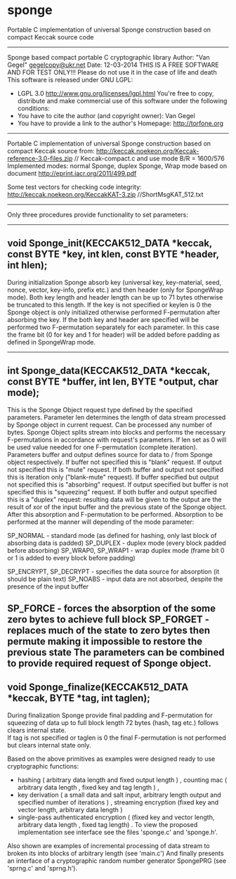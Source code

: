 sponge
======

Portable C implementation of universal Sponge construction based on compact Keccak source code

********************************************************************
Sponge based compact portable C cryptographic library
Author: "Van Gegel" <gegelcopy@ukr.net>
Date: 12-03-2014
THIS IS A FREE SOFTWARE  AND FOR TEST ONLY!!!
Please do not use it in the case of life and death
This software is released under GNU LGPL:

* LGPL 3.0 <http://www.gnu.org/licenses/lgpl.html>
You're free to copy, distribute and make commercial use
of this software under the following conditions:
* You have to cite the author (and copyright owner): Van Gegel
* You have to provide a link to the author's Homepage: <http://torfone.org>
********************************************************************

Portable C implementation of universal Sponge construction based on compact Keccak source from:
http://keccak.noekeon.org/Keccak-reference-3.0-files.zip   // Keccak-compact.c and use mode B/R = 1600/576
Implemented modes: normal Sponge, duplex Sponge, Wrap mode based on document http://eprint.iacr.org/2011/499.pdf

Some test vectors for checking code integrity: http://keccak.noekeon.org/KeccakKAT-3.zip //ShortMsgKAT_512.txt

********************************************************************

Only three procedures provide functionality to set parameters:

--------------------------------------------------------------------
void Sponge_init(KECCAK512_DATA *keccak, 
const BYTE *key, int klen, const BYTE *header, int hlen);
--------------------------------------------------------------------
During initialization Sponge absorb key (universal key, key-material, seed, nonce, vector, key-info, prefix etc.) and then header (only for SpongeWrap mode).  Both key length and header length can be up to 71 bytes otherwise be truncated to this length.
If the key  is not specified  or keylen is 0  the Sponge object is only initialized otherwise performed  F-permutation after absorbing the key.
If the both key and header  are  specified  will be performed two F-permutation separately for each parameter. In this case  the frame bit  (0 for key and 1 for header)  will be added before padding as defined in SpongeWrap mode.

--------------------------------------------------------------------
int Sponge_data(KECCAK512_DATA *keccak, const BYTE *buffer, 
int len, BYTE *output, char mode);
--------------------------------------------------------------------
This is the Sponge Object request type defined by the specified parameters.
Parameter  len  determines the length of data stream processed by Sponge object in current request.
Can be processed any number of bytes. Sponge Object splits stream  into blocks and performs the necessary F-permutations in accordance with   request's parameters.
If len set as 0 will be used value needed for one F-permutation (complete iteration).
Parameters buffer and output defines source for data to / from Sponge object respectively.
If buffer not specified this is "blank" request. 
If output not specified this is "mute" request. 
If both  buffer and output not specified this is iteration only ("blank-mute" request). If buffer specified but output not specified this is "absorbing" request. 
If output specified but buffer is not specified this is "squeezing" request. 
If both buffer and output specified this is a "duplex" request: resulting data will be given to the output are the result of xor  of the input buffer and the previous state of the Sponge object.
After this absorption and F-permutation to be performed. 
Absorption to be performed at the manner will depending  of the mode parameter:

SP_NORMAL - standard mode (as defined for hashing, only last block of absorbing data is padded)
SP_DUPLEX - duplex mode (every block padded before absorbing)
SP_WRAP0, SP_WRAP1 - wrap duplex mode (frame bit 0 or 1 is added to every block before padding)  

SP_ENCRYPT, SP_DECRYPT - specifies the data source for absorption (it should be plain text)
SP_NOABS - input data are not absorbed, despite the presence of the input buffer

SP_FORCE - forces the absorption of the some zero bytes to achieve full block 
SP_FORGET - replaces much of the state to zero bytes then permute making it impossible to restore the previous state
The parameters can be combined to provide required request of Sponge object.
--------------------------------------------------------------------
void Sponge_finalize(KECCAK512_DATA *keccak, BYTE *tag, int taglen);
--------------------------------------------------------------------
During finalization Sponge provide final padding and F-permutation for squeezing of data up to full block length 72 bytes (hash, tag etc.) follows clears internal state.    
If tag is not specified or taglen is 0 the final F-permutation is not performed  but clears internal state only.

Based on the above primitives as examples were designed ready to use cryptographic functions:
- hashing ( arbitrary data length and fixed output length ) , 
counting mac ( arbitrary data length , fixed key and tag length ) , 
- key derivation ( a small data and salt input, arbitrary length output and specified number of iterations ) ,
streaming encryption (fixed key and vector length, arbitrary data length ) 
- single-pass authenticated encryption ( (fixed key  and vector length, arbitrary data length , fixed tag length) . 
To view the proposed implementation see interface see the files 'sponge.c' and 'sponge.h'. 

Also shown are examples of incremental processing of data stream to broken its into blocks of arbitrary length (see 'main.c')
And finally presents an interface of a cryptographic random number generator SpongePRG (see 'sprng.c' and 'sprng.h').

